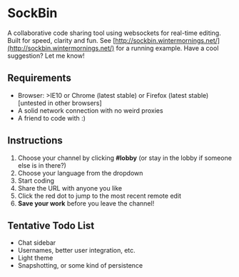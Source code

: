 SockBin
=======

A collaborative code sharing tool using websockets for real-time editing. Built for speed, clarity and fun. See [http://sockbin.wintermornings.net/](http://sockbin.wintermornings.net/) for a running example. Have a cool suggestion? Let me know!

Requirements
------------

* Browser: >IE10 or Chrome (latest stable) or Firefox (latest stable) [untested in other browsers]
* A solid network connection with no weird proxies
* A friend to code with :)

Instructions
------------
1. Choose your channel by clicking **#lobby** (or stay in the lobby if someone else is in there?)
2. Choose your language from the dropdown
3. Start coding
4. Share the URL with anyone you like
5. Click the red dot to jump to the most recent remote edit
6. **Save your work** before you leave the channel!

Tentative Todo List
-------------------

* Chat sidebar
* Usernames, better user integration, etc.
* Light theme
* Snapshotting, or some kind of persistence
